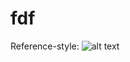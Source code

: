 # fdf
Reference-style: 
![alt text][logo]

[logo]:https://github.com/scollet1/scollet1.github.io/blob/master/images/Screen%20Shot%202017-09-26%20at%201.36.08%20PM.png
